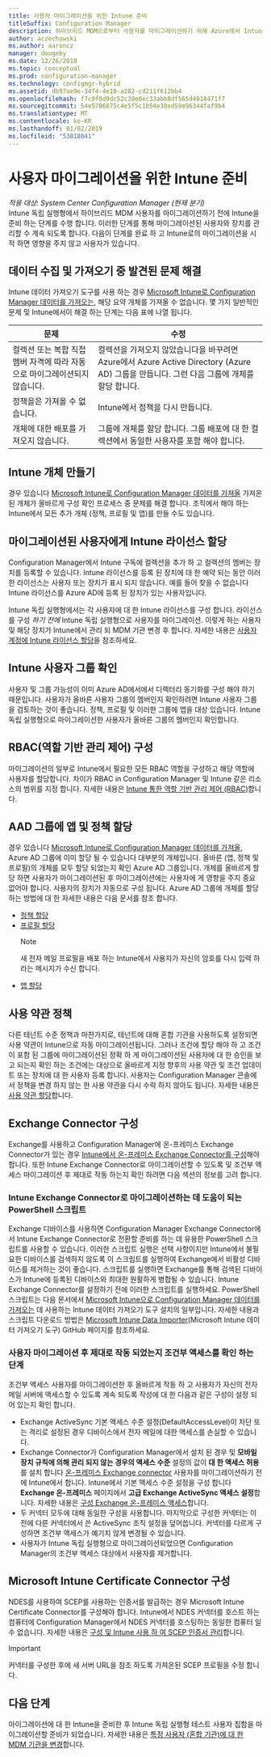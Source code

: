 ```yaml
---
title: 사용자 마이그레이션을 위한 Intune 준비
titleSuffix: Configuration Manager
description: 하이브리드 MDM으로부터 사용자를 마이그레이션하기 위해 Azure에서 Intune을 준비하는 방법을 알아봅니다.
author: aczechowski
ms.author: aaroncz
manager: dougeby
ms.date: 12/26/2018
ms.topic: conceptual
ms.prod: configuration-manager
ms.technology: configmgr-hybrid
ms.assetid: db97ae9e-34f4-4e10-a282-cd211f612bb4
ms.openlocfilehash: f7c0f0d9dc52c39e0ec33abb8df565d4918471f7
ms.sourcegitcommit: 54e5786875c4e5f5c1b54e38ed59e96344faf9b4
ms.translationtype: MT
ms.contentlocale: ko-KR
ms.lasthandoff: 01/02/2019
ms.locfileid: "53818041"
---
```

# <a name="prepare-intune-for-user-migration"></a>사용자 마이그레이션을 위한 Intune 준비 

*적용 대상: System Center Configuration Manager (현재 분기)*    
Intune 독립 실행형에서 하이브리드 MDM 사용자를 마이그레이션하기 전에 Intune을 준비 하는 단계를 수행 합니다. 이러한 단계를 통해 마이그레이션된 사용자와 장치를 관리할 수 계속 되도록 합니다. 다음이 단계를 완료 하 고 Intune로의 마이그레이션을 시작 하면 영향을 주지 않고 사용자가 있습니다.  

## <a name="fix-issues-found-during-data-collection-and-import"></a>데이터 수집 및 가져오기 중 발견된 문제 해결
Intune 데이터 가져오기 도구를 사용 하는 경우 [Microsoft Intune로 Configuration Manager 데이터를 가져오는](migrate-import-data.md), 해당 요약 개체를 가져올 수 없습니다. 몇 가지 일반적인 문제 및 Intune에서이 해결 하는 단계는 다음 표에 나열 됩니다. 

|문제  |수정  |
|---------|---------|
|컬렉션 또는 복합 직접 멤버 자격에 따라 자동으로 마이그레이션되지 않습니다.|컬렉션을 가져오지 않았습니다을 바꾸려면 Azure에서 Azure Active Directory (Azure AD) 그룹을 만듭니다. 그런 다음 그룹에 개체를 할당 합니다.|
|정책을은 가져올 수 없습니다. |Intune에서 정책을 다시 만듭니다.|
|개체에 대한 배포를 가져오지 않습니다.|그룹에 개체를 할당 합니다. 그룹 배포에 대 한 컬렉션에서 동일한 사용자를 포함 해야 합니다.|

## <a name="create-intune-objects"></a>Intune 개체 만들기 
경우 있습니다 [Microsoft Intune로 Configuration Manager 데이터를 가져올](migrate-import-data.md) 가져온된 개체가 올바르게 구성 확인 프로세스 중 문제를 해결 합니다. 조직에서 해야 하는 Intune에서 모든 추가 개체 (정책, 프로필 및 앱)를 만들 수도 있습니다. 

## <a name="assign-intune-licenses-to-migrated-users"></a>마이그레이션된 사용자에게 Intune 라이선스 할당
Configuration Manager에서 Intune 구독에 컬렉션을 추가 하 고 컬렉션의 멤버는 장치를 등록할 수 있습니다. Intune 라이선스를 등록 된 장치에 대 한 예약 되는 동안 이러한 라이선스는 사용자 또는 장치가 표시 되지 않습니다. 예를 들어 찾을 수 없습니다 Intune 라이선스를 Azure AD에 등록 된 장치가 있는 사용자입니다. 

Intune 독립 실행형에서는 각 사용자에 대 한 Intune 라이선스를 구성 합니다. 라이선스를 구성 *하기 전에* Intune 독립 실행형으로 사용자를 마이그레이션. 이렇게 하는 사용자 및 해당 장치가 Intune에서 관리 되 MDM 기관 변경 후 합니다. 자세한 내용은 [사용자 계정에 Intune 라이선스 할당](https://docs.microsoft.com/intune/licenses-assign)을 참조하세요. 

## <a name="verify-intune-user-groups"></a>Intune 사용자 그룹 확인
사용자 및 그룹 가능성이 이미 Azure AD에서에서 디렉터리 동기화를 구성 해야 하기 때문입니다. 사용자가 올바른 사용자 그룹의 멤버인지 확인하려면 Intune 사용자 그룹을 검토하는 것이 좋습니다. 정책, 프로필 및 이러한 그룹에 앱을 대상 있습니다. Intune 독립 실행형으로 마이그레이션한 사용자가 올바른 그룹의 멤버인지 확인합니다. 

## <a name="configure-role-based-administration-control-rbac"></a>RBAC(역할 기반 관리 제어) 구성
마이그레이션의 일부로 Intune에서 필요한 모든 RBAC 역할을 구성하고 해당 역할에 사용자를 할당합니다. 차이가 RBAC in Configuration Manager 및 Intune 같은 리소스의 범위를 지정 합니다. 자세한 내용은 [Intune 통한 역할 기반 관리 제어 (RBAC)](https://docs.microsoft.com/intune/role-based-access-control)합니다.

## <a name="assign-apps-and-policies-to-aad-groups"></a>AAD 그룹에 앱 및 정책 할당
경우 있습니다 [Microsoft Intune로 Configuration Manager 데이터를 가져올](migrate-import-data.md), Azure AD 그룹에 이미 할당 될 수 있습니다 대부분의 개체입니다. 올바른 (앱, 정책 및 프로필)의 개체를 모두 할당 되었는지 확인 Azure AD 그룹입니다. 개체를 올바르게 할당 하면 사용자가 마이그레이션된 후 마이그레이션에는 사용자에 게 영향을 주지 중요 없어야 합니다. 사용자의 장치가 자동으로 구성 됩니다. Azure AD 그룹에 개체를 할당 하는 방법에 대 한 자세한 내용은 다음 문서를 참조 합니다. 
- [정책 할당](https://docs.microsoft.com/intune/get-started-policies)  
- [프로필 할당](https://docs.microsoft.com/intune/device-profile-assign)  
    > [!NOTE]  
    > 새 전자 메일 프로필을 배포 하는 Intune에서 사용자가 자신의 암호를 다시 입력 하 라는 메시지가 수신 합니다.  
- [앱 할당](https://docs.microsoft.com/intune/get-started-apps) 

## <a name="terms-and-conditions-policy"></a>사용 약관 정책
다른 테넌트 수준 정책과 마찬가지로, 테넌트에 대해 혼합 기관을 사용하도록 설정되면 사용 약관이 Intune으로 자동 마이그레이션됩니다.  그러나 조건에 할당 해야 하 고 조건이 포함 된 그룹에 마이그레이션된 정확 하 게 마이그레이션된 사용자에 대 한 승인을 보고 되는지 확인 하는 조건에는 대상으로 올바르게 지정 향후의 사용 약관 및 조건 업데이트 또는 장치에 대 한 사용자 등록 합니다. 사용자는 Configuration Manager 콘솔에서 정책을 변경 하지 않는 한 사용 약관을 다시 수락 하지 않아도 됩니다. 자세한 내용은 [사용 약관 할당](https://docs.microsoft.com/intune/terms-and-conditions-create#assign-terms-and-conditions)합니다.

## <a name="configure-the-exchange-connector"></a>Exchange Connector 구성
Exchange를 사용하고 Configuration Manager에 온-프레미스 Exchange Connector가 있는 경우 [Intune에서 온-프레미스 Exchange Connector를 구성](https://docs.microsoft.com/intune/exchange-connector-install)해야 합니다. 또한 Intune Exchange Connector로 마이그레이션할 수 있도록 및 조건부 액세스 마이그레이션 후 제대로 작동 하는지 확인 하려면 다음 섹션의 정보를 고려 합니다.

### <a name="powershell-scripts-to-help-you-migrate-to-the-intune-exchange-connector"></a>Intune Exchange Connector로 마이그레이션하는 데 도움이 되는 PowerShell 스크립트 
Exchange 디바이스를 사용하면 Configuration Manager Exchange Connector에서 Intune Exchange Connector로 전환할 준비를 하는 데 유용한 PowerShell 스크립트를 사용할 수 있습니다. 이러한 스크립트 실행은 선택 사항이지만 Intune에서 불필요한 디바이스를 검색하지 않도록 이 스크립트를 실행하여 Exchange에서 비활성 디바이스를 제거하는 것이 좋습니다. 스크립트를 실행하면 Exchange를 통해 검색된 디바이스가 Intune에 등록된 디바이스와 최대한 원활하게 병합될 수 있습니다. Intune Exchange Connector를 설정하기 전에 이러한 스크립트를 실행하세요. PowerShell 스크립트는 다음 문서에서 [Microsoft Intune으로 Configuration Manager 데이터를 가져오는](migrate-import-data.md) 데 사용하는 Intune 데이터 가져오기 도구 설치의 일부입니다. 자세한 내용과 스크립트 다운로드 방법은 [Microsoft Intune Data Importer](https://github.com/ConfigMgrTools/Intune-Data-Importer)(Microsoft Intune 데이터 가져오기 도구) GitHub 페이지를 참조하세요.

### <a name="steps-to-make-sure-conditional-access-works-properly-after-user-migration"></a>사용자 마이그레이션 후 제대로 작동 되었는지 조건부 액세스를 확인 하는 단계
조건부 액세스 사용자를 마이그레이션한 후 올바르게 작동 하 고 사용자가 자신의 전자 메일 서버에 액세스할 수 있도록 계속 되도록 작성에 대 한 다음과 같은 구성이 설정 되어 있는지 확인 합니다.
- Exchange ActiveSync 기본 액세스 수준 설정(DefaultAccessLevel)이 차단 또는 격리로 설정된 경우 디바이스에서 전자 메일에 대한 액세스를 손실할 수 있습니다. 
- Exchange Connector가 Configuration Manager에서 설치 된 경우 및 **모바일 장치 규칙에 의해 관리 되지 않는 경우의 액세스 수준** 설정의 값이 **대 한 액세스 허용**를 설치 합니다 [ 온-프레미스 Exchange connector](https://docs.microsoft.com/intune/conditional-access-exchange-create#configure-exchange-on-premises-access) 사용자를 마이그레이션하기 전에 Intune에서 합니다. Intune에서 기본 액세스 수준 설정을 구성 합니다 **Exchange 온-프레미스** 페이지에서 **고급 Exchange ActiveSync 액세스 설정**합니다. 자세한 내용은 [구성 Exchange 온-프레미스 액세스](https://docs.microsoft.com/intune/conditional-access-exchange-create#configure-exchange-on-premises-access)합니다.
- 두 커넥터 모두에 대해 동일한 구성을 사용합니다. 마지막으로 구성한 커넥터는 이전에 다른 커넥터에서 쓴 ActiveSync 조직 설정을 덮어씁니다. 커넥터를 다르게 구성하면 조건부 액세스가 예기치 않게 변경될 수 있습니다.
- 사용자가 Intune 독립 실행형으로 마이그레이션되었으면 Configuration Manager의 조건부 액세스 대상에서 사용자를 제거합니다.

## <a name="configure-the-microsoft-intune-certificate-connector"></a>Microsoft Intune Certificate Connector 구성
NDES를 사용하여 SCEP를 사용하는 인증서를 발급하는 경우 Microsoft Intune Certificate Connector를 구성해야 합니다. Intune에서 NDES 커넥터를 호스트 하는 컴퓨터에 Configuration Manager에서 NDES 커넥터를 호스팅하는 동일한 컴퓨터 일 수 없습니다. 자세한 내용은 [구성 및 Intune 사용 하 여 SCEP 인증서 관리](https://docs.microsoft.com/intune/certificates-scep-configure)합니다. 

> [!Important]    
> 커넥터를 구성한 후에 새 서버 URL을 참조 하도록 가져온된 SCEP 프로필을 수정 합니다.

## <a name="next-step"></a>다음 단계
마이그레이션에 대 한 Intune을 준비한 후 Intune 독립 실행형 테스트 사용자 집합을 마이그레이션할 준비가 되었습니다. 자세한 내용은 [특정 사용자 (혼합 기관)에 대 한 MDM 기관을 변경](migrate-mixed-authority.md)합니다.


